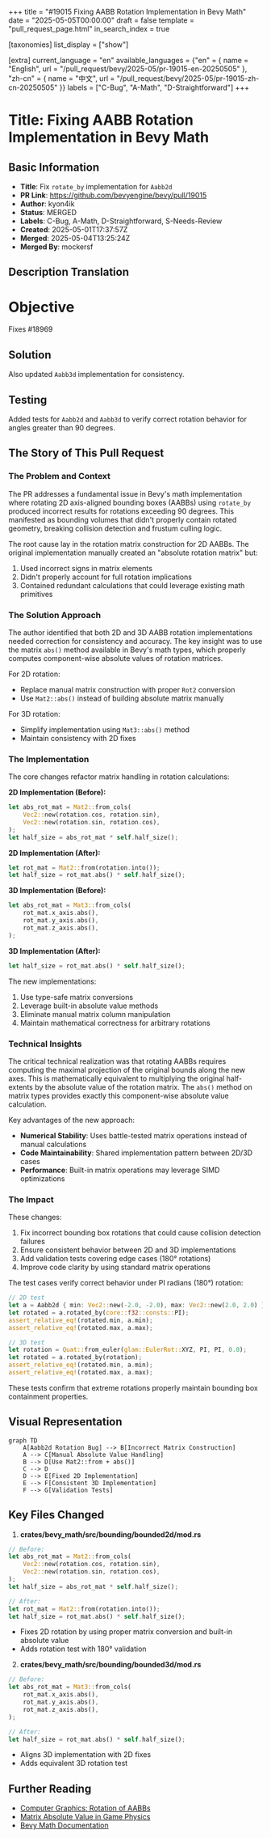 +++
title = "#19015 Fixing AABB Rotation Implementation in Bevy Math"
date = "2025-05-05T00:00:00"
draft = false
template = "pull_request_page.html"
in_search_index = true

[taxonomies]
list_display = ["show"]

[extra]
current_language = "en"
available_languages = {"en" = { name = "English", url = "/pull_request/bevy/2025-05/pr-19015-en-20250505" }, "zh-cn" = { name = "中文", url = "/pull_request/bevy/2025-05/pr-19015-zh-cn-20250505" }}
labels = ["C-Bug", "A-Math", "D-Straightforward"]
+++

# Title: Fixing AABB Rotation Implementation in Bevy Math

## Basic Information
- **Title**: Fix `rotate_by` implementation for `Aabb2d`
- **PR Link**: https://github.com/bevyengine/bevy/pull/19015
- **Author**: kyon4ik
- **Status**: MERGED
- **Labels**: C-Bug, A-Math, D-Straightforward, S-Needs-Review
- **Created**: 2025-05-01T17:37:57Z
- **Merged**: 2025-05-04T13:25:24Z
- **Merged By**: mockersf

## Description Translation
# Objective

Fixes #18969 

## Solution

Also updated `Aabb3d` implementation for consistency.

## Testing

Added tests for `Aabb2d` and `Aabb3d` to verify correct rotation behavior for angles greater than 90 degrees.

## The Story of This Pull Request

### The Problem and Context
The PR addresses a fundamental issue in Bevy's math implementation where rotating 2D axis-aligned bounding boxes (AABBs) using `rotate_by` produced incorrect results for rotations exceeding 90 degrees. This manifested as bounding volumes that didn't properly contain rotated geometry, breaking collision detection and frustum culling logic.

The root cause lay in the rotation matrix construction for 2D AABBs. The original implementation manually created an "absolute rotation matrix" but:
1. Used incorrect signs in matrix elements
2. Didn't properly account for full rotation implications
3. Contained redundant calculations that could leverage existing math primitives

### The Solution Approach
The author identified that both 2D and 3D AABB rotation implementations needed correction for consistency and accuracy. The key insight was to use the matrix `abs()` method available in Bevy's math types, which properly computes component-wise absolute values of rotation matrices.

For 2D rotation:
- Replace manual matrix construction with proper `Rot2` conversion
- Use `Mat2::abs()` instead of building absolute matrix manually

For 3D rotation:
- Simplify implementation using `Mat3::abs()` method
- Maintain consistency with 2D fixes

### The Implementation
The core changes refactor matrix handling in rotation calculations:

**2D Implementation (Before):**
```rust
let abs_rot_mat = Mat2::from_cols(
    Vec2::new(rotation.cos, rotation.sin),
    Vec2::new(rotation.sin, rotation.cos),
);
let half_size = abs_rot_mat * self.half_size();
```

**2D Implementation (After):**
```rust
let rot_mat = Mat2::from(rotation.into());
let half_size = rot_mat.abs() * self.half_size();
```

**3D Implementation (Before):**
```rust
let abs_rot_mat = Mat3::from_cols(
    rot_mat.x_axis.abs(),
    rot_mat.y_axis.abs(),
    rot_mat.z_axis.abs(),
);
```

**3D Implementation (After):**
```rust
let half_size = rot_mat.abs() * self.half_size();
```

The new implementations:
1. Use type-safe matrix conversions
2. Leverage built-in absolute value methods
3. Eliminate manual matrix column manipulation
4. Maintain mathematical correctness for arbitrary rotations

### Technical Insights
The critical technical realization was that rotating AABBs requires computing the maximal projection of the original bounds along the new axes. This is mathematically equivalent to multiplying the original half-extents by the absolute value of the rotation matrix. The `abs()` method on matrix types provides exactly this component-wise absolute value calculation.

Key advantages of the new approach:
- **Numerical Stability**: Uses battle-tested matrix operations instead of manual calculations
- **Code Maintainability**: Shared implementation pattern between 2D/3D cases
- **Performance**: Built-in matrix operations may leverage SIMD optimizations

### The Impact
These changes:
1. Fix incorrect bounding box rotations that could cause collision detection failures
2. Ensure consistent behavior between 2D and 3D implementations
3. Add validation tests covering edge cases (180° rotations)
4. Improve code clarity by using standard matrix operations

The test cases verify correct behavior under PI radians (180°) rotation:
```rust
// 2D test
let a = Aabb2d { min: Vec2::new(-2.0, -2.0), max: Vec2::new(2.0, 2.0) };
let rotated = a.rotated_by(core::f32::consts::PI);
assert_relative_eq!(rotated.min, a.min);
assert_relative_eq!(rotated.max, a.max);

// 3D test
let rotation = Quat::from_euler(glam::EulerRot::XYZ, PI, PI, 0.0);
let rotated = a.rotated_by(rotation);
assert_relative_eq!(rotated.min, a.min);
assert_relative_eq!(rotated.max, a.max);
```

These tests confirm that extreme rotations properly maintain bounding box containment properties.

## Visual Representation

```mermaid
graph TD
    A[Aabb2d Rotation Bug] --> B[Incorrect Matrix Construction]
    A --> C[Manual Absolute Value Handling]
    B --> D[Use Mat2::from + abs()]
    C --> D
    D --> E[Fixed 2D Implementation]
    E --> F[Consistent 3D Implementation]
    F --> G[Validation Tests]
```

## Key Files Changed

1. **crates/bevy_math/src/bounding/bounded2d/mod.rs**
```rust
// Before:
let abs_rot_mat = Mat2::from_cols(
    Vec2::new(rotation.cos, rotation.sin),
    Vec2::new(rotation.sin, rotation.cos),
);
let half_size = abs_rot_mat * self.half_size();

// After:
let rot_mat = Mat2::from(rotation.into());
let half_size = rot_mat.abs() * self.half_size();
```
- Fixes 2D rotation by using proper matrix conversion and built-in absolute value
- Adds rotation test with 180° validation

2. **crates/bevy_math/src/bounding/bounded3d/mod.rs**
```rust
// Before:
let abs_rot_mat = Mat3::from_cols(
    rot_mat.x_axis.abs(),
    rot_mat.y_axis.abs(),
    rot_mat.z_axis.abs(),
);

// After:
let half_size = rot_mat.abs() * self.half_size();
```
- Aligns 3D implementation with 2D fixes
- Adds equivalent 3D rotation test

## Further Reading
- [Computer Graphics: Rotation of AABBs](https://www.iquilezles.org/www/articles/bbox/bbox.htm)
- [Matrix Absolute Value in Game Physics](https://developer.nvidia.com/rtx/raytracing/rtx-best-practices#matrix-abs)
- [Bevy Math Documentation](https://docs.rs/bevy_math/latest/bevy_math/)